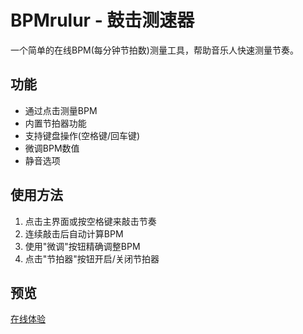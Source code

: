 # BPMrulur - 鼓击测速器

一个简单的在线BPM(每分钟节拍数)测量工具，帮助音乐人快速测量节奏。

## 功能

- 通过点击测量BPM
- 内置节拍器功能
- 支持键盘操作(空格键/回车键)
- 微调BPM数值
- 静音选项

## 使用方法

1. 点击主界面或按空格键来敲击节奏
2. 连续敲击后自动计算BPM
3. 使用"微调"按钮精确调整BPM
4. 点击"节拍器"按钮开启/关闭节拍器

## 预览

[在线体验](https://yourusername.github.io/BPMrulur)
